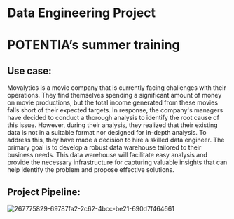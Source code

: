 # Data Engineering Project

# POTENTIA’s summer training

## Use case:

Movalytics is a movie company that is currently facing challenges with their operations. They find themselves spending a significant amount of money on movie productions, but the total income generated from these movies falls short of their expected targets. In response, the company's managers have decided to conduct a thorough analysis to identify the root cause of this issue. However, during their analysis, they realized that their existing data is not in a suitable format nor designed for in-depth analysis. To address this, they have made a decision to hire a skilled data engineer. The primary goal is to develop a robust data warehouse tailored to their business needs. This data warehouse will facilitate easy analysis and provide the necessary infrastructure for capturing valuable insights that can help identify the problem and propose effective solutions.

## Project Pipeline:

![267775829-69787fa2-2c62-4bcc-be21-690d7f464661](https://github.com/Karima-Sobhi/Movalytics/assets/127060475/c67a9478-f639-4aa6-a8e4-d223b3cdc41a)



